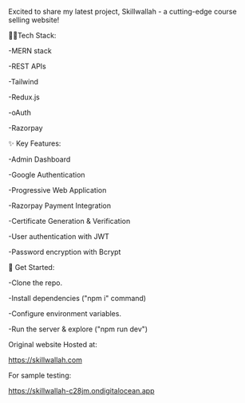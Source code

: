 Excited to share my latest project, Skillwallah - a cutting-edge course selling website!

👨‍💻Tech Stack:

-MERN stack

-REST APIs

-Tailwind

-Redux.js

-oAuth

-Razorpay


✨ Key Features:

-Admin Dashboard

-Google Authentication

-Progressive Web Application

-Razorpay Payment Integration

-Certificate Generation & Verification

-User authentication with JWT

-Password encryption with Bcrypt


🚀 Get Started:

-Clone the repo.

-Install dependencies ("npm i" command)

-Configure environment variables.

-Run the server & explore ("npm run dev")


Original website Hosted at:

https://skillwallah.com

For sample testing:

https://skillwallah-c28jm.ondigitalocean.app
